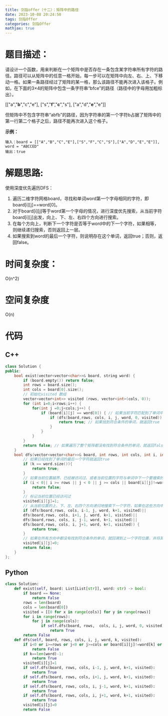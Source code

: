 ```yaml
---
title: 剑指offer（十二）：矩阵中的路径
date: 2023-10-08 20:24:50
tags: 剑指Offer
categories: 剑指Offer
mathjax: true
---
```

# 题目描述：
请设计一个函数，用来判断在一个矩阵中是否存在一条包含某字符串所有字符的路径。路径可以从矩阵中的任意一格开始，每一步可以在矩阵中向左、右、上、下移动一格。如果一条路径经过了矩阵的某一格，那么该路径不能再次进入该格子。例如，在下面的3×4的矩阵中包含一条字符串“bfce”的路径（路径中的字母用加粗标出）。

[["a","**b**","c","e"],
["s","**f**","**c**","s"],
["a","d","**e**","e"]]

<!--more-->

但矩阵中不包含字符串“abfb”的路径，因为字符串的第一个字符b占据了矩阵中的第一行第二个格子之后，路径不能再次进入这个格子。
  
**示例：**
```
输入：board = [["A","B","C","E"],["S","F","C","S"],["A","D","E","E"]], word = "ABCCED"
输出：true
```
  
# 解题思路:
使用深度优先遍历DFS：
1. 遍历二维字符网格board，寻找和单词word第一个字母相同的字符，即board[i][j]==word[0]。
2. 对于board[i][j]等于word第一个字母的情况，进行深度优先搜索，从当前字符board[i][j]出发，向上、下、左、右四个方向进行搜索。
3. 在每个方向上，判断下一个字符是否等于word中的下一个字符，如果相等，则继续递归搜索，否则返回上一层。
4. 如果搜索到word的最后一个字符，则说明存在这个单词，返回true；否则，返回false。
# 时间复杂度：
O(n^2)
# 空间复杂度
 O(n)

# 代码
## C++
```c++
class Solution {
public:
    bool exist(vector<vector<char>>& board, string word) {
        if (board.empty()) return false;
        int rows = board.size();
        int cols = board[0].size();
        // 初始化visited 数组
        vector<vector<int>> visited (rows, vector<int>(cols, 0));
        for (int i=0;i<rows;i++) {
            for(int j =0;j<cols;j++) {
                if (board[i][j] == word[0]) { // 如果当前字符匹配到了单词中的第一个字符
                    if (dfs(board,rows, cols, i, j, word, 0, visited)) {
                        return true; // 如果找到符合条件的单词，就返回true
                    }
                }
            }
        }
        return false; // 如果遍历了整个矩阵都没有找到符合条件的单词，就返回false
    }
    bool dfs(vector<vector<char>>& board, int rows, int cols, int i, int j, string word, int k, vector<vector<int>> &visited) {
        // 如果已经找到了单词的最后一个字符就返回true
        if (k == word.size()){
            return true;
        }
        // 如果当前位置越界、已经被访问过、或者当前位置的字符与单词中下一个要搜索的字符不匹配，就返回false
        if (i < 0|| i >= rows || j < 0 || j >= cols || board[i][j]!=word[k] || visited[i][j]==1) {
            return false;
        }
        // 标记当前位置已经访问过
        visited[i][j]=1;
        // 从当前位置的上、下、左、右四个方向递归地搜索下一个字符，如果在这些方向中任意一个方向找到符合条件的单词，就返回true
        if (dfs(board,rows, cols, i-1, j, word, k+1, visited)||
        dfs(board,rows, cols, i+1, j, word, k+1, visited)||
        dfs(board,rows, cols, i, j-1, word, k+1, visited)||
        dfs(board,rows, cols, i, j+1, word, k+1, visited)) {
            return true;
        }
        // 如果在所有方向中都没有找到符合条件的单词，就回溯到上一个字符位置，并将其标记为未访问过
        visited[i][j]=0;
        return false;
    }
};
```
## Python
```python
class Solution:
    def exist(self, board: List[List[str]], word: str) -> bool:
        if board == None:
            return False
        rows = len(board)
        cols = len(board[0])
        visited = [[0 for x in range(cols)] for y in range(rows)]
        for i in range(rows):
            for j in range(cols):
                if self.dfs(board, rows,  cols, i, j, word, 0, visited):
                    return True
        return False
    def dfs(self, board, rows, cols, i, j, word, k, visited):
        if i<0 or i>=rows or j<0 or j>=cols or board[i][j]!=word[k] or visited[i][j]==1:
            return False
        if k==len(word)-1:
            return True
        visited[i][j]=1
        if self.dfs(board, rows, cols, i-1, j, word, k+1, visited):
            return True
        if self.dfs(board, rows, cols, i+1, j, word, k+1, visited):
            return True
        if self.dfs(board, rows, cols, i, j-1, word, k+1, visited):
            return True
        if self.dfs(board, rows, cols, i, j+1, word, k+1, visited):
            return True
        visited[i][j]=0
        return False
```
